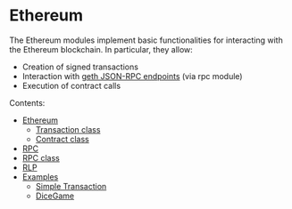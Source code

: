 # Ethereum

The Ethereum modules implement basic functionalities for interacting with the Ethereum blockchain. In particular, they allow:


* Creation of signed transactions
* Interaction with [geth JSON-RPC endpoints](https://github.com/ethereum/wiki/wiki/JSON-RPC) (via rpc module)
* Execution of contract calls

Contents:

* [Ethereum](/latest/reference/libs/blockchain/ethereum/docs/)
    * [Transaction class](/latest/reference/libs/blockchain/ethereum/docs/ethereum/#transaction-class)
    * [Contract class](/latest/reference/libs/blockchain/ethereum/docs/ethereum/#contract-class)
* [RPC](/latest/reference/libs/blockchain/ethereum/docs/rpc/)
* [RPC class](/latest/reference/libs/blockchain/ethereum/docs/rpc/#rpc-class)
* [RLP](/latest/reference/libs/blockchain/ethereum/docs/rlp/)
* [Examples](/latest/reference/libs/blockchain/ethereum/docs/examples/)
	* [Simple Transaction](/latest/reference/libs/blockchain/ethereum/docs/examples/#simple-transaction)
	* [DiceGame](/latest/reference/libs/blockchain/ethereum/docs/examples/#dicegame)
<!--stackedit_data:
eyJoaXN0b3J5IjpbLTU2NDMyMzc0Nl19
-->